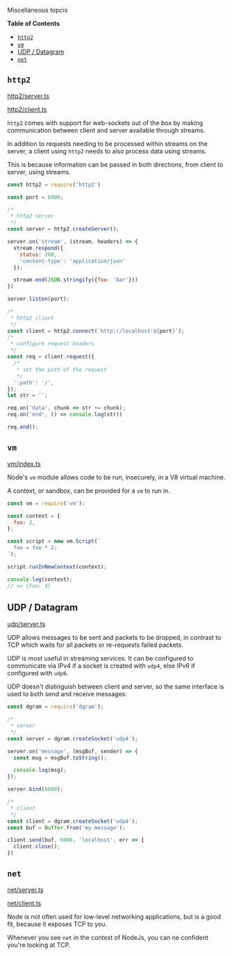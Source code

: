  Miscellaneous topcis

<!-- START doctoc generated TOC please keep comment here to allow auto update -->
<!-- DON'T EDIT THIS SECTION, INSTEAD RE-RUN doctoc TO UPDATE -->
**Table of Contents**

- [`http2`](#http2)
- [`vm`](#vm)
- [UDP / Datagram](#udp--datagram)
- [`net`](#net)

<!-- END doctoc generated TOC please keep comment here to allow auto update -->

## `http2`

[http2/server.ts]('./http2/server.ts')

[http2/client.ts]('./http2/client.ts')

`http2` comes with support for web-sockets out of the box by making communication
between client and server available through streams.

In addition to requests needing to be processed within streams on the server, a
client using `http2` needs to also process data using streams.

This is because information can be passed in both directions, from client to
server, using streams.

```javascript
const http2 = require('http2')

const port = 6000;

/*
 * http2 server
 */
const server = http2.createServer();

server.on('stream', (stream, headers) => {
  stream.respond({
    status: 200,
    'content-type': 'application/json'
  });

  stream.end(JSON.stringify({foo: 'bar'}))
})

server.listen(port);

/*
 * http2 client
 */
const client = http2.connect(`http://localhost:${port}`);
/*
 * configure request headers
 */
const req = client.request({
  /*
   * set the path of the request
   */
  ':path': '/',
});
let str = '';

req.on('data', chunk => str += chunk);
req.on('end', () => console.log(str))

req.end();
```

## `vm`

[vm/index.ts]('./vm/index.ts')

Node's `vm` module allows code to be run, insecurely, in a V8 virtual machine.

A context, or sandbox, can be provided for a `vm` to run in.

```javascript
const vm = require('vm');

const context = {
  foo: 2,
};

const script = new vm.Script(`
  foo = foo * 2;
`);

script.runInNewContext(context);

console.log(context);
// => {foo: 4}
```

## UDP / Datagram

[udp/server.ts]('./udp/server.ts')

UDP allows messages to be sent and packets to be dropped, in contrast to TCP
which waits for all packets or re-requests failed packets.

UDP is most useful in streaming services. It can be configured to communicate
via IPv4 if a socket is created with `udp4`, else IPv6 if configured with
`udp6`.

UDP doesn't distinguish between client and server, so the same interface is used
to both send and receive messages:

```javascript
const dgram = require('dgram');

/*
 * server
 */
const server = dgram.createSocket('udp4');

server.on('message', (msgBuf, sender) => {
  const msg = msgBuf.toString();

  console.log(msg);
});

server.bind(6000);

/*
 * client
 */
const client = dgram.createSocket('udp4');
const buf = Buffer.from('my message');

client.send(buf, 6000, 'localhost', err => {
  client.close();
})
```

## `net`

[net/server.ts]('./net/server.ts')

[net/client.ts]('./net/client.ts')

Node is not often used for low-level networking applications, but is a good fit,
because it exposes TCP to you.

Whenever you see `net` in the context of NodeJs, you can ne confident you're
looking at TCP.
